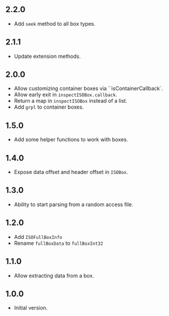 ## 2.2.0

- Add `seek` method to all box types.

## 2.1.1

- Update extension methods.

## 2.0.0

- Allow customizing container boxes via ``isContainerCallback`.
- Allow early exit in `inspectISOBox.callback`.
- Return a map in `inspectISOBox` instead of a list.
- Add `grpl` to container boxes.

## 1.5.0

- Add some helper functions to work with boxes.

## 1.4.0

- Expose data offset and header offset in `ISOBox`.

## 1.3.0

- Ability to start parsing from a random access file.

## 1.2.0

- Add `ISOFullBoxInfo`
- Rename `fullBoxData` to `fullBoxInt32`

## 1.1.0

- Allow extracting data from a box.

## 1.0.0

- Initial version.
